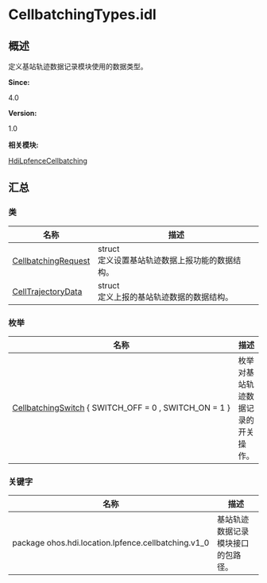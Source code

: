 # CellbatchingTypes.idl


## 概述

定义基站轨迹数据记录模块使用的数据类型。

**Since:**

4.0

**Version:**

1.0

**相关模块:**

[HdiLpfenceCellbatching](_hdi_lpfence_cellbatching.md)


## 汇总


### 类

  | 名称 | 描述 | 
| -------- | -------- |
| [CellbatchingRequest](_cellbatching_request.md) | struct<br/>定义设置基站轨迹数据上报功能的数据结构。 | 
| [CellTrajectoryData](_cell_trajectory_data.md) | struct<br/>定义上报的基站轨迹数据的数据结构。 | 


### 枚举

  | 名称 | 描述 | 
| -------- | -------- |
| [CellbatchingSwitch](_hdi_lpfence_cellbatching.md#cellbatchingswitch)&nbsp;{&nbsp;SWITCH_OFF&nbsp;=&nbsp;0&nbsp;,&nbsp;SWITCH_ON&nbsp;=&nbsp;1&nbsp;} | 枚举对基站轨迹数据记录的开关操作。 | 


### 关键字

  | 名称 | 描述 | 
| -------- | -------- |
| package&nbsp;ohos.hdi.location.lpfence.cellbatching.v1_0 | 基站轨迹数据记录模块接口的包路径。 | 
